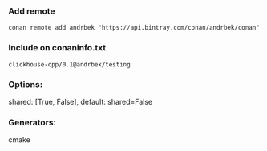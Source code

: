 ### Add remote
```
conan remote add andrbek "https://api.bintray.com/conan/andrbek/conan"
```

### Include on conaninfo.txt
```
clickhouse-cpp/0.1@andrbek/testing
```

### Options:
shared: [True, False], default: shared=False

### Generators:
cmake